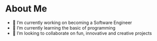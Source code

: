 # About Me

- 🔭 I’m currently working on becoming a Software Engineer
- 🌱 I’m currently learning the basic of programming
- 👯 I’m looking to collaborate on fun, innovative and creative projects
